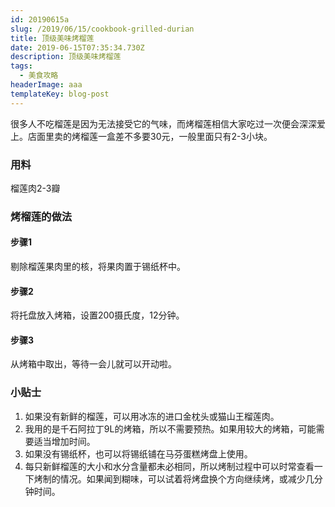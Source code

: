```yaml
---
id: 20190615a
slug: /2019/06/15/cookbook-grilled-durian
title: 顶级美味烤榴莲
date: 2019-06-15T07:35:34.730Z
description: 顶级美味烤榴莲
tags:
  - 美食攻略
headerImage: aaa
templateKey: blog-post
---
```

很多人不吃榴莲是因为无法接受它的气味，而烤榴莲相信大家吃过一次便会深深爱上。店面里卖的烤榴莲一盒差不多要30元，一般里面只有2-3小块。

### 用料
榴莲肉2-3瓣


### 烤榴莲的做法
#### 步骤1
剔除榴莲果肉里的核，将果肉置于锡纸杯中。


#### 步骤2
将托盘放入烤箱，设置200摄氏度，12分钟。


#### 步骤3
从烤箱中取出，等待一会儿就可以开动啦。


### 小贴士
1. 如果没有新鲜的榴莲，可以用冰冻的进口金枕头或猫山王榴莲肉。
2. 我用的是千石阿拉丁9L的烤箱，所以不需要预热。如果用较大的烤箱，可能需要适当增加时间。
3. 如果没有锡纸杯，也可以将锡纸铺在马芬蛋糕烤盘上使用。
4. 每只新鲜榴莲的大小和水分含量都未必相同，所以烤制过程中可以时常查看一下烤制的情况。如果闻到糊味，可以试着将烤盘换个方向继续烤，或减少几分钟时间。

